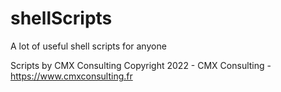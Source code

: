 # shellScripts
A lot of useful shell scripts for anyone

Scripts by CMX Consulting
Copyright 2022 - CMX Consulting - https://www.cmxconsulting.fr

